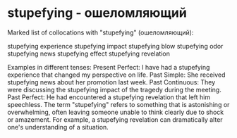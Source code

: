 # stupefying - ошеломляющий

Marked list of collocations with "stupefying" (ошеломляющий):

stupefying experience
stupefying impact
stupefying blow
stupefying odor
stupefying news
stupefying effect
stupefying revelation

Examples in different tenses:
Present Perfect: I have had a stupefying experience that changed my perspective on life.
Past Simple: She received stupefying news about her promotion last week.
Past Continuous: They were discussing the stupefying impact of the tragedy during the meeting.
Past Perfect: He had encountered a stupefying revelation that left him speechless.
The term "stupefying" refers to something that is astonishing or overwhelming, often leaving someone unable to think clearly due to shock or amazement. For example, a stupefying revelation can dramatically alter one's understanding of a situation.
